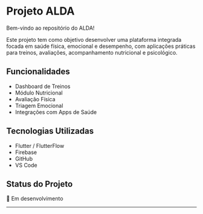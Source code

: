 # Projeto ALDA

Bem-vindo ao repositório do ALDA!

Este projeto tem como objetivo desenvolver uma plataforma integrada focada em saúde física, emocional e desempenho, com aplicações práticas para treinos, avaliações, acompanhamento nutricional e psicológico.

## Funcionalidades
- Dashboard de Treinos
- Módulo Nutricional
- Avaliação Física
- Triagem Emocional
- Integrações com Apps de Saúde

## Tecnologias Utilizadas
- Flutter / FlutterFlow
- Firebase
- GitHub
- VS Code

## Status do Projeto
🚀 Em desenvolvimento

---
